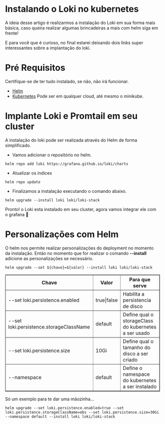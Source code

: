 # Instalando o Loki no kubernetes
A ideia desse artigo é realizarmos a instalação do Loki em sua forma mais básica, caso queira realizar algumas brincadeiras a mais com helm siga em frente!

E para você que é curioso, no final estarei deixando dois links super interessantes sobre a implantação do loki.

# Pré Requisitos
Certifique-se de ter tudo instalado, se não, não irá funcionar.

- [Helm](https://helm.sh/)
- [Kubernetes](https://kubernetes.io/pt-br/)  Pode ser em qualquer cloud, até mesmo o minikube.


# Implante Loki e Promtail em seu cluster
A instalação do loki pode ser realizada através do Helm de forma simplificado.

- Vamos adicionar o repositório no helm.

```
helm repo add loki https://grafana.github.io/loki/charts
```

-  Atualizar os indices
```
helm repo update
```

- Finalizamos a instalação executando o comando abaixo.
```
helm upgrade --install loki loki/loki-stack
```

Pronto! o Loki esta instalado em seu cluster, agora vamos integrar ele com o grafana 💙


# Personalizações com Helm
O helm nos permite realizar personalizações do deployment no momento da instalação. Então no momento que for realizar o comando **--install** adicione as personalizações se necessário.

```
helm upgrade --set ${chave}=${valor} --install loki loki/loki-stack 
```

<table border="1">
  <tr>
    <th>Chave</th>
    <th>Valor</th>
    <th>Para que serve</th>
  </tr>
  <tr>
    <td>--set loki.persistence.enabled</td>
    <td>true|false</td>
    <td>Habilita a persistencia de disco</td>
  </tr>
  <tr>
    <td>--set loki.persistence.storageClassName</td>
    <td>default</td>
    <td>Define qual o storageClass do kubernetes a ser usado</td>
  </tr>
  <tr>
    <td>--set loki.persistence.size</td>
    <td>10Gi</td>
    <td>Define qual o tamanho do disco a ser criado</td>
  </tr>
  <tr>
    <td>--namespace</td>
    <td>default</td>
    <td>Define o namespace do kubernetes a ser instalado</td>
  </tr>
</table>

Só um exemplo para te dar uma mãozinha...

```
helm upgrade --set loki.persistence.enabled=true --set loki.persistence.storageClassName=ebs --set loki.persistence.size=30Gi --namespace default --install loki loki/loki-stack
```
